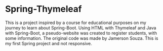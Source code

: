 # Spring-Thymeleaf
This is a project inspired by a course for educational purposes on my journey to learn about Spring-Boot. Using HTML with Thymeleaf and Java with Spring-Boot, a pseudo-website was created to register students, with some information. The original code was made by Jamerson Souza. This is my first Spring project and not responsive.
